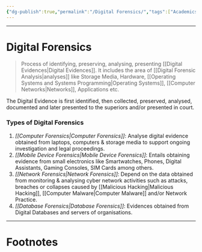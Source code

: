 ```yaml
---
{"dg-publish":true,"permalink":"/Digital Forensics/","tags":["Academics","CyberSec"]}
---
```



---
# Digital Forensics
> Process of identifying, preserving, analysing, presenting [[Digital Evidences\|Digital Evidences]]. It includes the area of [[Digital Forensic Analysis\|analyses]] like Storage Media, Hardware, [[Operating Systems and Systems Programming\|Operating Systems]], [[Computer Networks\|Networks]], Applications etc. 

The Digital Evidence is first identified, then collected, preserved, analysed, documented and later presented to the superiors and/or presented in court.

### Types of Digital Forensics
1. *[[Computer Forensics\|Computer Forensics]]*: Analyse digital evidence obtained from laptops, computers & storage media to support ongoing investigation and legal proceedings.
2. *[[Mobile Device Forensics\|Mobile Device Forensics]]*: Entails obtaining evidence from small electronics like Smartwatches, Phones, Digital Assistants, Gaming Consoles, SIM Cards among others.
3. *[[Network Forensics\|Network Forensics]]*: Depend on the data obtained from monitoring & analysing cyber network activities such as attacks, breaches or collapses caused by [[Malicious Hacking\|Malicious Hacking]], [[Computer Malware\|Computer Malware]] and/or Network Practice.
4. *[[Database Forensics\|Database Forensics]]*: Evidences obtained from Digital Databases and servers of organisations.

---
# Footnotes